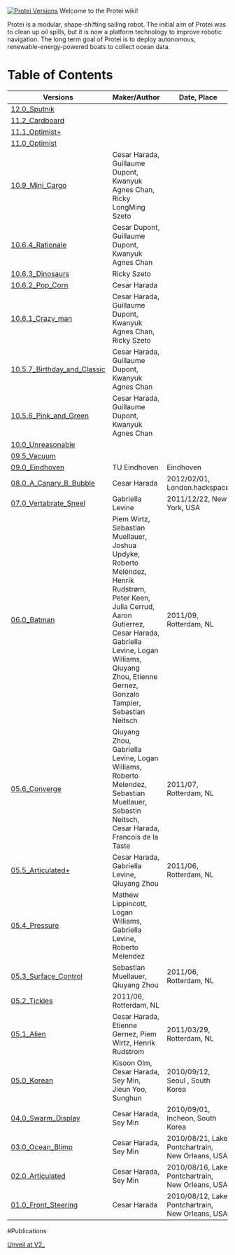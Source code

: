 [![Protei Versions](https://c1.staticflickr.com/1/761/32277703800_79099b3b5a_b.jpg)](https://www.scoutbots.com/)
Welcome to the Protei wiki!

Protei is a modular, shape-shifting sailing robot. The initial aim of Protei was to clean up oil spills, but it is now a platform technology to improve robotic navigation. The long term goal of Protei is to deploy autonomous, renewable-energy-powered boats to collect ocean data.

# Table of Contents
| Versions | Maker/Author | Date, Place | Comments
| --- | --- | --- | --- |
| [12.0_Sputnik             ](https://github.com/Scoutbots/Protei/wiki/12.0_Sputnik) | | |
| [11.2_Cardboard             ](https://github.com/Scoutbots/Protei/wiki/11.2_Cardboard) | | |
| [11.1_Optimist+           ](https://github.com/Scoutbots/Protei/wiki/11.1_Optimist)     | | |
| [11.0_Optimist              ](https://github.com/Scoutbots/Protei/wiki/11.0_Optimist)     |  | |
| [10.9_Mini_Cargo        ](https://github.com/Scoutbots/Protei/wiki/10.9_Mini_Cargo)    | Cesar Harada, Guillaume Dupont, Kwanyuk Agnes Chan, Ricky LongMing Szeto | |
| [10.6.4_Rationale           ](https://github.com/Scoutbots/Protei/wiki/10.6.4_Rationale)   | Cesar Dupont, Guillaume Dupont, Kwanyuk Agnes Chan | |
| [10.6.3_Dinosaurs                   ](https://github.com/Scoutbots/Protei/wiki/10.6.3_Dinosaurs)  | Ricky Szeto | |
| [10.6.2_Pop_Corn        ](https://github.com/Scoutbots/Protei/wiki/10.6.2_Pop_Corn) | Cesar Harada | |
| [10.6.1_Crazy_man                 ](https://github.com/Scoutbots/Protei/wiki/10.6.1_Crazy_man)      | Cesar Harada, Guillaume Dupont, Kwanyuk Agnes Chan, Ricky Szeto | |
| [10.5.7_Birthday_and_Classic      ](https://github.com/Scoutbots/Protei/wiki/10.5.7_Birthday_and_Classic)     | Cesar Harada, Guillaume Dupont, Kwanyuk Agnes Chan |
| [10.5.6_Pink_and_Green          ](https://github.com/Scoutbots/Protei/wiki/10.5.6_Pink_and_Green)    | Cesar Harada, Guillaume Dupont, Kwanyuk Agnes Chan |
| [10.0_Unreasonable             ](https://github.com/Scoutbots/Protei/wiki/10.0_Unreasonable)   | |
| [09.5_Vacuum               ](https://github.com/Scoutbots/Protei/wiki/09.5_Vacuum)  | |
| [09.0_Eindhoven                ](https://github.com/Scoutbots/Protei/wiki/09.0_Eindhoven) | TU Eindhoven | Eindhoven |
| [08.0_A_Canary_B_Bubble      ](https://github.com/Scoutbots/Protei/wiki/08.0_A_Canary_B_Bubble)  | Cesar Harada | 2012/02/01, London.hackspace |
| [07.0_Vertabrate_Sneel       ](https://github.com/Scoutbots/Protei/wiki/07.0_Vertabrate_Sneel)    | Gabriella Levine | 2011/12/22, New York, USA |
| [06.0_Batman                  ](https://github.com/Scoutbots/Protei/wiki/06.0_Batman_Main)   | Piem Wirtz, Sebastian Muellauer, Joshua Updyke, Roberto Meléndez, Henrik Rudstrøm, Peter Keen, Julia Cerrud, Aaron Gutierrez, Cesar Harada, Gabriella Levine, Logan Williams, Qiuyang Zhou, Etienne Gernez, Gonzalo Tampier, Sebastian Neitsch | 2011/09, Rotterdam, NL |
| [05.6_Converge             ](https://github.com/Scoutbots/Protei/wiki/05.6_Converge)  | Qiuyang Zhou, Gabriella Levine, Logan Williams, Roberto Melendez, Sebastian Muellauer, Sebastin Neitsch, Cesar Harada, Francois de la Taste  | 2011/07, Rotterdam, NL |
| [05.5_Articulated+         ](https://github.com/Scoutbots/Protei/wiki/05.5_Articulated) | Cesar Harada, Gabriella Levine, Qiuyang Zhou | 2011/06, Rotterdam, NL |
| [05.4_Pressure             ](https://github.com/Scoutbots/Protei/wiki/05.4_Pressure) | Mathew Lippincott, Logan Williams, Gabriella Levine, Roberto Melendez |
| [05.3_Surface_Control    ](https://github.com/Scoutbots/Protei/wiki/05.3_Surface_Control)   | Sebastian Muellauer, Qiuyang Zhou | 2011/06, Rotterdam, NL |
| [05.2_Tickles            ](https://github.com/Scoutbots/Protei/wiki/05.2_Tickles)   | 2011/06, Rotterdam, NL |
| [05.1_Alien                ](https://github.com/Scoutbots/Protei/wiki/05.1_Alien)  | Cesar Harada, Etienne Gernez, Piem Wirtz, Henrik Rudstrom | 2011/03/29, Rotterdam, NL |
| [05.0_Korean              ](https://github.com/Scoutbots/Protei/wiki/05.0_Korean) | Kisoon Olm, Cesar Harada, Sey Min, Jieun Yoo, Sunghun  | 2010/09/12, Seoul , South Korea |
| [04.0_Swarm_Display           ](https://github.com/Scoutbots/Protei/wiki/04.0_Swarm_Display) | Cesar Harada, Sey Min | 2010/09/01, Incheon, South Korea |
| [03.0_Ocean_Blimp             ](https://github.com/Scoutbots/Protei/wiki/03.0_Ocean_Blimp) | Cesar Harada, Sey Min | 2010/08/21, Lake Pontchartrain, New Orleans, USA |
| [02.0_Articulated             ](https://github.com/Scoutbots/Protei/wiki/02.0_Articulated) | Cesar Harada, Sey Min | 2010/08/16, Lake Pontchartrain, New Orleans, USA |
| [01.0_Front_Steering          ](https://github.com/Scoutbots/Protei/wiki/01.0_Front_Steering) | Cesar Harada | 2010/08/12, Lake Pontchartrain, New Orleans, USA |



#Publications

[Unveil at V2_](http://v2.nl/lab/blog/the-revelation-of-protei_006/view)
